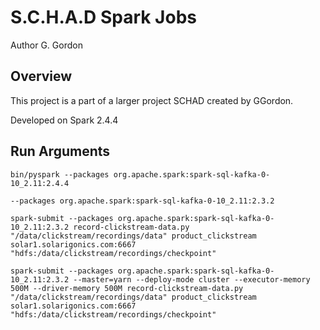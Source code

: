 # S.C.H.A.D Spark Jobs

Author G. Gordon	

## Overview

This project is a part of a larger project SCHAD created by GGordon.

Developed on Spark 2.4.4


## Run Arguments
```
bin/pyspark --packages org.apache.spark:spark-sql-kafka-0-10_2.11:2.4.4
```
```
--packages org.apache.spark:spark-sql-kafka-0-10_2.11:2.3.2
```
```
spark-submit --packages org.apache.spark:spark-sql-kafka-0-10_2.11:2.3.2 record-clickstream-data.py "/data/clickstream/recordings/data" product_clickstream solar1.solarigonics.com:6667 "hdfs:/data/clickstream/recordings/checkpoint"
```

```
spark-submit --packages org.apache.spark:spark-sql-kafka-0-10_2.11:2.3.2 --master=yarn --deploy-mode cluster --executor-memory 500M --driver-memory 500M record-clickstream-data.py "/data/clickstream/recordings/data" product_clickstream solar1.solarigonics.com:6667 "hdfs:/data/clickstream/recordings/checkpoint"
```